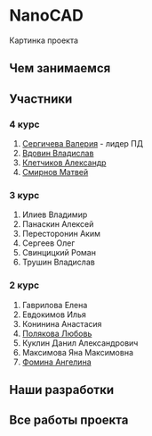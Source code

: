 
# NanoCAD <br>

Картинка проекта



## Чем занимаемся


## Участники

### 4 курс
1. [Сергичева Валерия](https://github.com/NanoCAD-Mospolytech/NanoCAD-IngeneringSoft/tree/main/%D0%A3%D1%87%D0%B0%D1%81%D1%82%D0%BD%D0%B8%D0%BA%D0%B8/%D0%92.%D0%9D.%20%D0%A1%D0%B5%D1%80%D0%B3%D0%B8%D1%87%D0%B5%D0%B2%D0%B0) - лидер ПД
2. [Вдовин Владислав](https://github.com/NanoCAD-Mospolytech/NanoCAD-IngeneringSoft/tree/main/%D0%A3%D1%87%D0%B0%D1%81%D1%82%D0%BD%D0%B8%D0%BA%D0%B8/%D0%92.%D0%A1.%20%D0%92%D0%B4%D0%BE%D0%B2%D0%B8%D0%BD)
3. [Клетчиков Александр](https://github.com/NanoCAD-Mospolytech/NanoCAD-IngeneringSoft/tree/main/%D0%A3%D1%87%D0%B0%D1%81%D1%82%D0%BD%D0%B8%D0%BA%D0%B8/%D0%90.%D0%A0.%20%D0%9A%D0%BB%D0%B5%D1%82%D1%87%D0%B8%D0%BA%D0%BE%D0%B2)
4. [Смирнов Матвей](https://github.com/NanoCAD-Mospolytech/NanoCAD-IngeneringSoft/tree/main/%D0%A3%D1%87%D0%B0%D1%81%D1%82%D0%BD%D0%B8%D0%BA%D0%B8/%D0%9C.%D0%AF.%20%D0%A1%D0%BC%D0%B8%D1%80%D0%BD%D0%BE%D0%B2)

### 3 курс
1. Илиев Владимир
2. Панаскин Алексей
3. Пересторонин Аким
4. Сергеев Олег
5. Свинцицкий Роман
6. Трушин Владислав

### 2 курс
1. Гаврилова Елена
2. Евдокимов Илья
3. Конинина Анастасия
4. [Полякова Любовь](https://github.com/NanoCAD-Mospolytech/NanoCAD-IngeneringSoft/tree/main/%D0%A3%D1%87%D0%B0%D1%81%D1%82%D0%BD%D0%B8%D0%BA%D0%B8/%D0%9B.%D0%9C.%20%D0%9F%D0%BE%D0%BB%D1%8F%D0%BA%D0%BE%D0%B2%D0%B0)
5. Куклин Данил Александрович
6. Максимова Яна Максимовна
7. [Фомина Ангелина](https://github.com/NanoCAD-Mospolytech/NanoCAD-IngeneringSoft/tree/main/%D0%A3%D1%87%D0%B0%D1%81%D1%82%D0%BD%D0%B8%D0%BA%D0%B8/%D0%90.%D0%AE.%20%D0%A4%D0%BE%D0%BC%D0%B8%D0%BD%D0%B0)


## Наши разработки

## Все работы проекта
